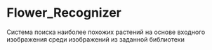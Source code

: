 # Flower_Recognizer
Система поиска  наиболее  похожих  растений  на  основе  входного изображения среди изображений из заданной библиотеки
